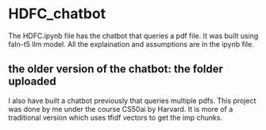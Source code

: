 # HDFC_chatbot

The HDFC.ipynb file has the chatbot that queries a pdf file. It was built using faln-t5 llm model. All the explaination and assumptions are in the ipynb file. 


## the older version of the chatbot: the folder uploaded 

I also have built a chatbot previously that queries multiple pdfs. This project was done by me under the course CS50ai by Harvard. It is more of a traditional version which uses tfidf vectors to get the imp chunks. 
